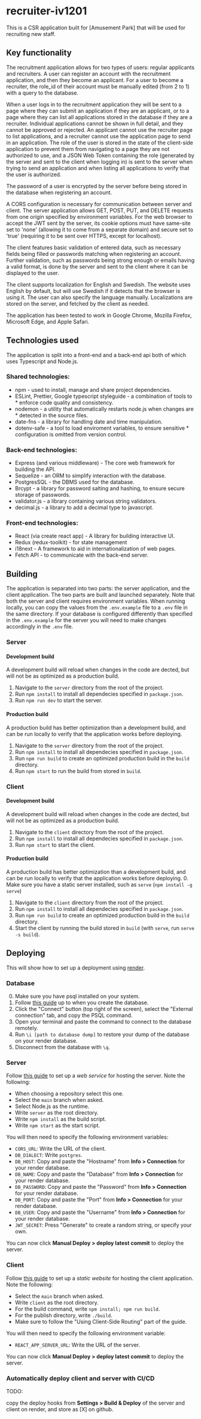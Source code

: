 # recruiter-iv1201
This is a CSR application built for [Amusement Park] that will be used for recruiting new staff.

## Key functionality
The recruitment application allows for two types of users: regular applicants and recruiters. A user can register an account with the recruitment application, and then they become an applicant. For a user to become a recruiter, the role_id of their account must be manually edited (from 2 to 1) with a query to the database. 

When a user logs in to the recruitment application they will be sent to a page where they can submit an application if they are an applicant, or to a page where they can list all applications stored in the database if they are a recruiter. Individual applications cannot be shown in full detail, and they cannot be approved or rejected. An applicant cannot use the recruiter page to list applications, and a recruiter cannot use the application page to send in an application. The role of the user is stored in the state of the client-side application to prevent them from navigating to a page they are not authorized to use, and a JSON Web Token containing the role (generated by the server and sent to the client when logging in) is sent to the server when trying to send an application and when listing all applications to verify that the user is authorized. 

The password of a user is encrypted by the server before being stored in the database when registering an account.

A CORS configuration is necessary for communication between server and client. The server application allows GET, POST, PUT, and DELETE requests from one origin specified by environment variables. For the web browser to accept the JWT sent by the server, its cookie options must have same-site set to 'none' (allowing it to come from a separate domain) and secure set to 'true' (requiring it to be sent over HTTPS, except for localhost).

The client features basic validation of entered data, such as necessary fields being filled or passwords matching when registering an account. Further validation, such as passwords being strong enough or emails having a valid format, is done by the server and sent to the client where it can be displayed to the user. 

The client supports localization for English and Swedish. The website uses English by default, but will use Swedish if it detects that the browser is using it. The user can also specify the language manually. Localizations are stored on the server, and fetched by the client as needed.

The application has been tested to work in Google Chrome, Mozilla Firefox, Microsoft Edge, and Apple Safari.

## Technologies used

The application is split into a front-end and a back-end api both of which uses Typescript and Node.js.

### Shared technologies:
* npm - used to install, manage and share project dependencies.
* ESLint, Prettier, Google typescript styleguide - a combination of tools to * enforce code quality and consistency.
* nodemon - a utility that automatically restarts node.js when changes are * detected in the source files.
* date-fns - a library for handling date and time manipulation.
* dotenv-safe - a tool to load enviroment variables, to ensure sensitive * configuration is omitted from version control.

### Back-end technologies:
* Express (and various middleware) - The core web framework for building the API.
* Sequelize - an ORM to simplify interaction with the database.
* PostgresSQL - the DBMS used for the database.
* Brcypt - a library for password salting and hashing, to ensure secure storage of passwords.
* validator.js - a library containing various string validators.
* decimal.js - a library to add a decimal type to javascript.

### Front-end technologies:
* React (via create react app) - A library for building interactive UI.
* Redux (redux-toolkit) - for state management
* i18next - A framework to aid in internationalization of web pages.
* Fetch API - to communicate with the back-end server.

## Building
The application is separated into two parts: the server application, and the client application. The two parts are built and launched separately.
Note that both the server and client requires environment variables. When running locally, you can copy the values from the `.env.example` file to a `.env` file in the same directory. If your database is configured differently than specified in the `.env.example` for the server you will need to make changes accordingly in the `.env` file.
### Server

#### Development build
A development build will reload when changes in the code are dected, but will not be as optimized as a production build.
1. Navigate to the `server` directory from the root of the project.
2. Run `npm install` to install all dependecies specified in `package.json`.
3. Run `npm run dev` to start the server.

#### Production build
A production build has better optimization than a development build, and can be run locally to verify that the application works before deploying.
1. Navigate to the `server` directory from the root of the project.
2. Run `npm install` to install all dependecies specified in `package.json`.
3. Run `npm run build` to create an optimized production build in the `build` directory.
4. Run `npm start` to run the build from stored in `build`.

### Client
#### Development build
A development build will reload when changes in the code are dected, but will not be as optimized as a production build.
1. Navigate to the `client` directory from the root of the project.
2. Run `npm install` to install all dependecies specified in `package.json`.
3. Run `npm start` to start the client.

#### Production build
A production build has better optimization than a development build, and can be run locally to verify that the application works before deploying.
0. Make sure you have a static server installed, such as `serve` (`npm install -g serve`)
1. Navigate to the `client` directory from the root of the project.
2. Run `npm install` to install all dependecies specified in `package.json`.
3. Run `npm run build` to create an optimized production build in the `build` directory.
4. Start the client by running the build stored in `build` (with `serve`, run `serve -s build`).

## Deploying
This will show how to set up a deployment using [render](https://render.com/).

### Database
0. Make sure you have psql installed on your system.
1. Follow [this guide](https://docs.render.com/databases#create-your-database) up to when you create the database.
2. Click the "Connect" button (top right of the screen), select the "External connection" tab, and copy the PSQL command.
3. Open your terminal and paste the command to connect to the database remotely.
4. Run `\i [path to database dump]` to restore your dump of the database on your render database.
5. Disconnect from the database with `\q`.

### Server
Follow [this guide](https://docs.render.com/web-services#deploy-from-github--gitlab) to set up a *web service* for hosting the server.
Note the following:
* When choosing a repository select this one.
* Select the `main` branch when asked.
* Select Node.js as the runtime.
* Write `server` as the root directory.
* Write `npm install` as the build script.
* Write `npm start` as the start script.

You will then need to specify the following environment variables:
* `CORS_URL`: Write the URL of the client.
* `DB_DIALECT`: Write `postgres`.
* `DB_HOST`: Copy and paste the "Hostname" from **Info > Connection** for your render database.
* `DB_NAME`: Copy and paste the "Database" from **Info > Connection** for your render database.
* `DB_PASSWORD`: Copy and paste the "Password" from **Info > Connection** for your render database.
* `DB_PORT`: Copy and paste the "Port" from **Info > Connection** for your render database.
* `DB_USER`: Copy and paste the "Username" from **Info > Connection** for your render database.
* `JWT_SECRET`: Press "Generate" to create a random string, or specify your own.

You can now click **Manual Deploy > deploy latest commit** to deploy the server.

### Client
Follow [this guide](https://docs.render.com/deploy-create-react-app) to set up a *static website* for hosting the client application.
Note the following:
* Select the `main` branch when asked.
* Write `client` as the root directory.
* For the build command, write `npm install; npm run build`.
* For the publish directory, write `./build`.
* Make sure to follow the "Using Client-Side Routing" part of the guide.

You will then need to specify the following environment variable:
* `REACT_APP_SERVER_URL`: Write the URL of the server.

You can now click **Manual Deploy > deploy latest commit** to deploy the server.

### Automatically deploy client and server with CI/CD
TODO:

copy the deploy hooks from **Settings > Build & Deploy** of the server and client on render, and store as [X] on github.  
